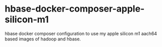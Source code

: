 # hbase-docker-composer-apple-silicon-m1
hbase docker composer configuration to use my apple silicon m1 aach64 based images of hadoop and hbase.

